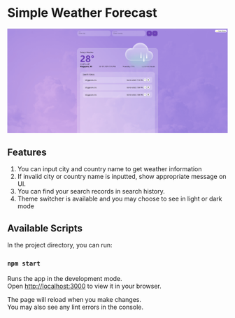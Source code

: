 # Simple Weather Forecast

![](src/assets/sample.png)

## Features
1. You can input city and country name to get weather information
2. If invalid city or country name is inputted, show appropriate message on UI.
3. You can find your search records in search history. 
4. Theme switcher is available and you may choose to see in light or dark mode

## Available Scripts

In the project directory, you can run:

### `npm start`

Runs the app in the development mode.\
Open [http://localhost:3000](http://localhost:3000) to view it in your browser.

The page will reload when you make changes.\
You may also see any lint errors in the console.